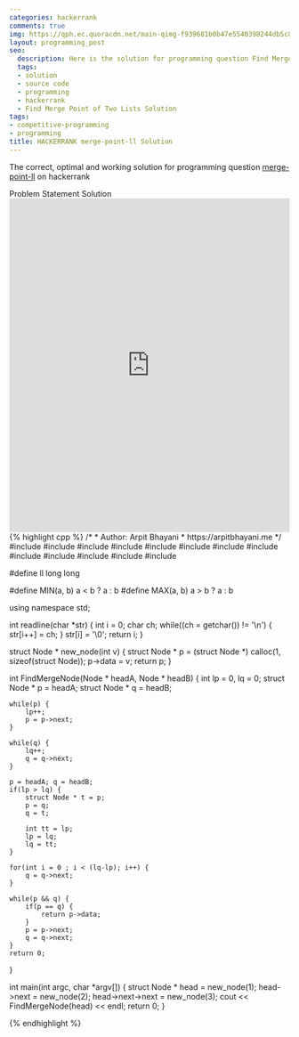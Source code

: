 ```yaml
---
categories: hackerrank
comments: true
img: https://qph.ec.quoracdn.net/main-qimg-f939681b0b47e5540398244db5c8966f?convert_to_webp=true
layout: programming_post
seo:
  description: Here is the solution for programming question Find Merge Point of Two Lists on hackerrank
  tags:
  - solution
  - source code
  - programming
  - hackerrank
  - Find Merge Point of Two Lists Solution
tags:
- competitive-programming
- programming
title: HACKERRANK merge-point-ll Solution
---
```

The correct, optimal and working solution for programming question [merge-point-ll](https://www.hackerrank.com/challenges/find-the-merge-point-of-two-joined-linked-lists) on hackerrank

<div class="ui secondary pointing large menu">
  <a class="grey item" data-tab="problem-statement">
    Problem Statement
  </a>
  <a class="active item grey" data-tab="solution">
    Solution
  </a>
</div>
<div class="ui bottom attached tab" data-tab="problem-statement">
    <iframe src="https://www.hackerrank.com/challenges/find-the-merge-point-of-two-joined-linked-lists" width="100%" height="600px" style="overflow: scroll; border: none;"></iframe>
</div>
<div class="ui bottom attached active tab" data-tab="solution">
{% highlight cpp %}
/*
 *  Author: Arpit Bhayani
 *  https://arpitbhayani.me
 */
#include <cmath>
#include <cstdio>
#include <cstdlib>
#include <climits>
#include <deque>
#include <iostream>
#include <list>
#include <limits>
#include <map>
#include <queue>
#include <set>
#include <stack>
#include <vector>

#define ll long long

#define MIN(a, b) a < b ? a : b
#define MAX(a, b) a > b ? a : b

using namespace std;

int readline(char *str) {
    int i = 0;
    char ch;
    while((ch = getchar()) != '\n') {
        str[i++] = ch;
    }
    str[i] = '\0';
    return i;
}

struct Node * new_node(int v) {
    struct Node * p = (struct Node *) calloc(1, sizeof(struct Node));
    p->data = v;
    return p;
}

int FindMergeNode(Node * headA, Node * headB) {
    int lp = 0, lq = 0;
    struct Node * p = headA;
    struct Node * q = headB;

    while(p) {
        lp++;
        p = p->next;
    }

    while(q) {
        lq++;
        q = q->next;
    }

    p = headA; q = headB;
    if(lp > lq) {
        struct Node * t = p;
        p = q;
        q = t;

        int tt = lp;
        lp = lq;
        lq = tt;
    }

    for(int i = 0 ; i < (lq-lp); i++) {
        q = q->next;
    }

    while(p && q) {
        if(p == q) {
            return p->data;
        }
        p = p->next;
        q = q->next;
    }
    return 0;
}

int main(int argc, char *argv[]) {
    struct Node * head = new_node(1);
    head->next = new_node(2);
    head->next->next = new_node(3);
    cout << FindMergeNode(head) << endl;
    return 0;
}

{% endhighlight %}
</div>
